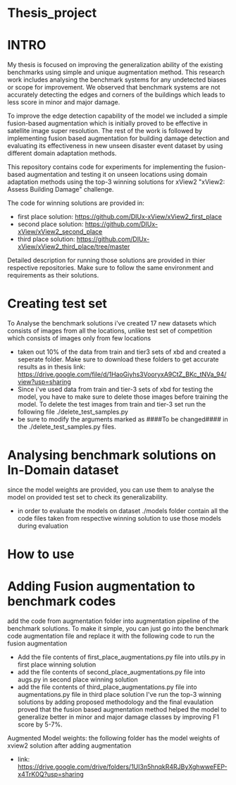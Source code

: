# Thesis_project


# INTRO
My thesis is focused on improving the generalization ability of the existing benchmarks using simple and unique augmentation method. This research work includes analysing the benchmark systems for any undetected biases or scope for improvement. We observed that benchmark systems are not accurately detecting the edges and corners of the buildings which leads to less score in minor and major damage. 

To improve the edge detection capability of the model we included a simple fusion-based augmentation which is initially proved to be effective in satellite image super resolution. The rest of the work is followed by implementing fusion based augmentation for building damage detection and evaluating its effectiveness in new unseen disaster event dataset by using different domain adaptation methods.

This repository contains code for experiments for implementing the fusion-based augmentation and testing it on unseen locations using domain adaptation methods using the top-3 winning solutions for xView2 "xView2: Assess Building Damage" challenge.

The code for winning solutions are provided in:
  - first place solution: https://github.com/DIUx-xView/xView2_first_place
  - second place solution: https://github.com/DIUx-xView/xView2_second_place
  - third place solution: https://github.com/DIUx-xView/xView2_third_place/tree/master
  
Detailed description for running those solutions are provided in thier respective repositories. Make sure to follow the same environment and requirements as their solutions.
# Creating test set
To Analyse the benchmark solutions i've created 17 new datasets which consists of images from all the locations, unlike test set of competition which consists of images only from few locations
- taken out 10% of the data from train and tier3 sets of xbd and created a seperate folder. Make sure to download these folders to get accurate results as in thesis link: https://drive.google.com/file/d/1HaoGiyhs3VooryxA9CtZ_BKc_tNVa_94/view?usp=sharing
- Since i've used data from train and tier-3 sets of xbd for testing the model, you have to make sure to delete those images before training the model. To delete the test images from train and tier-3 set run the following file ./delete_test_samples.py
- be sure to modify the arguments marked as ####To be changed#### in the ./delete_test_samples.py files.
# Analysing benchmark solutions on In-Domain dataset
since the model weights are provided, you can use them to analyse the model on provided test set to check its generalizability.
- in order to evaluate the models on dataset ./models folder contain all the code files taken from respective winning solution to use those models during evaluation


# How to use
# Adding Fusion augmentation to benchmark codes
add the code from augmentation folder into augmentation pipeline of the benchmark solutions. To make it simple, you can just go into the benchmark code augmentation file and replace it with the following code to run the fusion augmentation
* Add the file contents of first_place_augmentations.py file into utils.py in first place winning solution
* add the file contents of second_place_augmentations.py file into augs.py in second place winning solution
* add the file contents of third_place_augmentations.py file into augmentations.py file in third place solution
I've run the top-3 winning solutions by adding proposed methodology and the final evaulation proved that the fusion based augmentation method helped the model to generalize better in minor and major damage classes by improving F1 score by 5-7%.

Augmented Model weights:
the following folder has the model weights of xview2 solution after adding augmentation
- link: https://drive.google.com/drive/folders/1UI3n5hnqkR4RJByXghwweFEP-x4TrK0Q?usp=sharing
